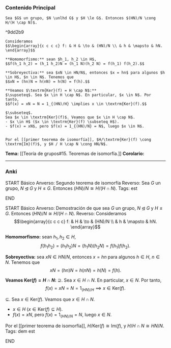 ### Contenido Principal

```ad-theorem
Sea $G$ un grupo, $N \unlhd G$ y $H \le G$. Entonces $(HN)/N \cong H/(H \cap N)$.
```

^9dd2b9

```ad-proof
Consideramos
$$\begin{array}{c c c c} f: & H & \to & (HN)/N \\ & h & \mapsto & hN. \end{array}$$

**Homomorfismo:** sean $h_1, h_2 \in H$,
$$f(h_1 h_2) = (h_1 h_2)N = (h_1 N)(h_2 N) = f(h_1) f(h_2).$$

**Sobreyectiva:** sea $xN \in HN/N$, entonces $x = hn$ para algunos $h \in H$, $n \in N$. Tenemos que
$$xN = (hn)N = h(nN) = h(N) = f(h).$$

**Veamos $\textrm{Ker}(f) = H \cap N$:**
$\supseteq$. Sea $x \in H \cap N$. En particular, $x \in N$. Por tanto,
$$f(x) = xN = N = 1_{(HN)/H} \implies x \in \textrm{Ker}(f).$$

$\subseteq$.
Sea $x \in \textrm{Ker}(f)$. Veamos que $x \in H \cap N$.
- $x \in H$ ($x \in \textrm{Ker}(f) \subseteq H$).
- $f(x) = xN$, pero $f(x) = 1_{(HN)/N} = N$, luego $x \in N$.


Por el [[primer teorema de isomorfía]], $H/\textrm{Ker}(f) \cong \textrm{Im}(f)$, y $H / H \cap N \cong HN/N$.
```

**Tema:** [[Teoría de grupos#15. Teoremas de isomorfía.]]
**Corolario:**

---
### Anki

START
Básico
Anverso: Segundo teorema de isomorfía
Reverso: Sea $G$ un grupo, $N \unlhd G$ y $H \le G$. Entonces $(HN)/N \cong H/(H \cap N)$.
Tags: est
<!--ID: 1730228001536-->
END

START
Básico
Anverso: Demostración de que sea $G$ un grupo, $N \unlhd G$ y $H \le G$. Entonces $(HN)/N \cong H/(H \cap N)$.
Reverso: Consideramos
$$\begin{array}{c c c c} f: & H & \to & (HN)/N \\ & h & \mapsto & hN. \end{array}$$

**Homomorfismo:** sean $h_1, h_2 \in H$,
$$f(h_1 h_2) = (h_1 h_2)N = (h_1 N)(h_2 N) = f(h_1) f(h_2).$$

**Sobreyectiva:** sea $xN \in HN/N$, entonces $x = hn$ para algunos $h \in H$, $n \in N$. Tenemos que
$$xN = (hn)N = h(nN) = h(N) = f(h).$$

**Veamos $\textrm{Ker}(f) = H \cap N$:**
$\supseteq$. Sea $x \in H \cap N$. En particular, $x \in N$. Por tanto,
$$f(x) = xN = N = 1_{(HN)/H} \implies x \in \textrm{Ker}(f).$$

$\subseteq$.
Sea $x \in \textrm{Ker}(f)$. Veamos que $x \in H \cap N$.
- $x \in H$ ($x \in \textrm{Ker}(f) \subseteq H$).
- $f(x) = xN$, pero $f(x) = 1_{(HN)/N} = N$, luego $x \in N$.


Por el [[primer teorema de isomorfía]], $H/\textrm{Ker}(f) \cong \textrm{Im}(f)$, y $H / H \cap N \cong HN/N$.
Tags: dem est
<!--ID: 1730228001539-->
END

